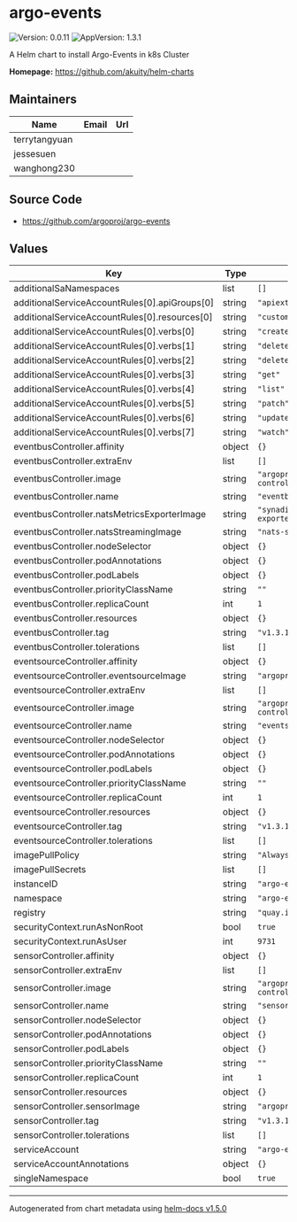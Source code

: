 # argo-events

![Version: 0.0.11](https://img.shields.io/badge/Version-0.0.11-informational?style=flat-square) ![AppVersion: 1.3.1](https://img.shields.io/badge/AppVersion-1.3.1-informational?style=flat-square)

A Helm chart to install Argo-Events in k8s Cluster

**Homepage:** <https://github.com/akuity/helm-charts>

## Maintainers

| Name | Email | Url |
| ---- | ------ | --- |
| terrytangyuan |  |  |
| jessesuen |  |  |
| wanghong230 |  |  |

## Source Code

* <https://github.com/argoproj/argo-events>

## Values

| Key | Type | Default | Description |
|-----|------|---------|-------------|
| additionalSaNamespaces | list | `[]` |  |
| additionalServiceAccountRules[0].apiGroups[0] | string | `"apiextensions.k8s.io"` |  |
| additionalServiceAccountRules[0].resources[0] | string | `"customresourcedefinitions"` |  |
| additionalServiceAccountRules[0].verbs[0] | string | `"create"` |  |
| additionalServiceAccountRules[0].verbs[1] | string | `"delete"` |  |
| additionalServiceAccountRules[0].verbs[2] | string | `"deletecollection"` |  |
| additionalServiceAccountRules[0].verbs[3] | string | `"get"` |  |
| additionalServiceAccountRules[0].verbs[4] | string | `"list"` |  |
| additionalServiceAccountRules[0].verbs[5] | string | `"patch"` |  |
| additionalServiceAccountRules[0].verbs[6] | string | `"update"` |  |
| additionalServiceAccountRules[0].verbs[7] | string | `"watch"` |  |
| eventbusController.affinity | object | `{}` |  |
| eventbusController.extraEnv | list | `[]` |  |
| eventbusController.image | string | `"argoproj/eventbus-controller"` |  |
| eventbusController.name | string | `"eventbus-controller"` |  |
| eventbusController.natsMetricsExporterImage | string | `"synadia/prometheus-nats-exporter:0.6.2"` |  |
| eventbusController.natsStreamingImage | string | `"nats-streaming:0.17.0"` |  |
| eventbusController.nodeSelector | object | `{}` |  |
| eventbusController.podAnnotations | object | `{}` |  |
| eventbusController.podLabels | object | `{}` |  |
| eventbusController.priorityClassName | string | `""` |  |
| eventbusController.replicaCount | int | `1` |  |
| eventbusController.resources | object | `{}` |  |
| eventbusController.tag | string | `"v1.3.1"` |  |
| eventbusController.tolerations | list | `[]` |  |
| eventsourceController.affinity | object | `{}` |  |
| eventsourceController.eventsourceImage | string | `"argoproj/eventsource"` |  |
| eventsourceController.extraEnv | list | `[]` |  |
| eventsourceController.image | string | `"argoproj/eventsource-controller"` |  |
| eventsourceController.name | string | `"eventsource-controller"` |  |
| eventsourceController.nodeSelector | object | `{}` |  |
| eventsourceController.podAnnotations | object | `{}` |  |
| eventsourceController.podLabels | object | `{}` |  |
| eventsourceController.priorityClassName | string | `""` |  |
| eventsourceController.replicaCount | int | `1` |  |
| eventsourceController.resources | object | `{}` |  |
| eventsourceController.tag | string | `"v1.3.1"` |  |
| eventsourceController.tolerations | list | `[]` |  |
| imagePullPolicy | string | `"Always"` |  |
| imagePullSecrets | list | `[]` |  |
| instanceID | string | `"argo-events"` |  |
| namespace | string | `"argo-events"` |  |
| registry | string | `"quay.io"` |  |
| securityContext.runAsNonRoot | bool | `true` |  |
| securityContext.runAsUser | int | `9731` |  |
| sensorController.affinity | object | `{}` |  |
| sensorController.extraEnv | list | `[]` |  |
| sensorController.image | string | `"argoproj/sensor-controller"` |  |
| sensorController.name | string | `"sensor-controller"` |  |
| sensorController.nodeSelector | object | `{}` |  |
| sensorController.podAnnotations | object | `{}` |  |
| sensorController.podLabels | object | `{}` |  |
| sensorController.priorityClassName | string | `""` |  |
| sensorController.replicaCount | int | `1` |  |
| sensorController.resources | object | `{}` |  |
| sensorController.sensorImage | string | `"argoproj/sensor"` |  |
| sensorController.tag | string | `"v1.3.1"` |  |
| sensorController.tolerations | list | `[]` |  |
| serviceAccount | string | `"argo-events-sa"` |  |
| serviceAccountAnnotations | object | `{}` |  |
| singleNamespace | bool | `true` |  |

----------------------------------------------
Autogenerated from chart metadata using [helm-docs v1.5.0](https://github.com/norwoodj/helm-docs/releases/v1.5.0)
